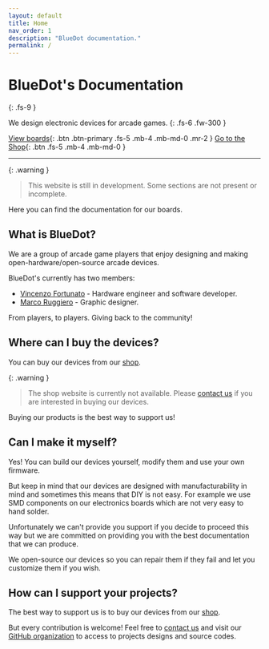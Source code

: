 ```yaml
---
layout: default
title: Home
nav_order: 1
description: "BlueDot documentation."
permalink: /
---
```


# BlueDot's Documentation
{: .fs-9 }

We design electronic devices for arcade games.
{: .fs-6 .fw-300 }

[View boards](/boards/){: .btn .btn-primary .fs-5 .mb-4 .mb-md-0 .mr-2 }
[Go to the Shop][BlueDot Shop]{: .btn .fs-5 .mb-4 .mb-md-0 }

---

{: .warning }
> This website is still in development. Some sections are not present or incomplete.

Here you can find the documentation for our boards.

## What is BlueDot?

We are a group of arcade game players that enjoy designing and making open-hardware/open-source arcade devices.

BlueDot's currently has two members:

- [Vincenzo Fortunato] - Hardware engineer and software developer.
- [Marco Ruggiero] - Graphic designer.

From players, to players. Giving back to the community!

## Where can I buy the devices?

You can buy our devices from our [shop][BlueDot Shop].

{: .warning }
> The shop website is currently not available. Please [contact us][Contacts Page] if you are interested in buying our devices.

Buying our products is the best way to support us!

## Can I make it myself?

Yes! You can build our devices yourself, modify them and use your own firmware. 

But keep in mind that our devices are designed with manufacturability in mind and sometimes this means that DIY is not easy. For example we use SMD components on our electronics boards which are not very easy to hand solder.

Unfortunately we can't provide you support if you decide to proceed this way but we are committed on providing you with the best documentation that we can produce.

We open-source our devices so you can repair them if they fail and let you customize them if you wish.

## How can I support your projects?

The best way to support us is to buy our devices from our [shop][BlueDot Shop].

But every contribution is welcome! Feel free to [contact us][Contacts Page] and visit our [GitHub organization][BlueDot GitHub] to access to projects designs and source codes.

[Vincenzo Fortunato]: https://github.com/vinsfortunato
[Marco Ruggiero]: https://www.instagram.com/ruggiero.design/
[BlueDot Shop]: shop.bluedotarcade.com
[BlueDot GitHub]: https://github.com/bluedot-arcade/
[Just the Docs]: https://just-the-docs.com
[Contacts Page]: /contacts